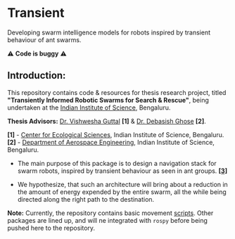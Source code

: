 # Transient
Developing swarm intelligence models for robots inspired by transient behaviour of ant swarms.

:warning: **Code is buggy** :warning:

## Introduction:

This repository contains code & resources for thesis research project, titled **"Transiently Informed Robotic Swarms for Search & Rescue"**, being undertaken at the <a title="IISc" href="https://iisc.ac.in" target="_blank">Indian Institute of Science</a>, Bengaluru.

**Thesis Advisors:** <a title="Professor Guttal" href="" target="_blank">Dr. Vishwesha Guttal</a> **[1]** & <a title="Professor Ghose" href="" target="_blank">Dr. Debasish Ghose</a> **[2]**.

**[1]** - <a title="CES, IISc" href="" target="_blank">Center for Ecological Sciences</a>, Indian Institute of Science, Bengaluru.
**[2]** - <a title="Aerospace Engineering, IISc" href="" target="_blank">Department of Aerospace Engineering</a>, Indian Institute of Science, Bengaluru.

- The main purpose of this package is to design a navigation stack for swarm robots, inspired by transient behaviour as seen in ant groups. <a title="Gelblum et al" href="https://www.nature.com/articles/ncomms8729" target="_blank">**[3]**</a>

- We hypothesize, that such an architecture will bring about a reduction in the amount of energy expended by the entire swarm, all the while being directed along the right path to the destination.

**Note:** Currently, the repository contains basic movement <a title="Movement Code!" href="https://github.com/SarthakJShetty/Transient/blob/master/movement.py">scripts</a>. Other packages are lined up, and will ne integrated with ```rospy``` before being pushed here to the repository.
